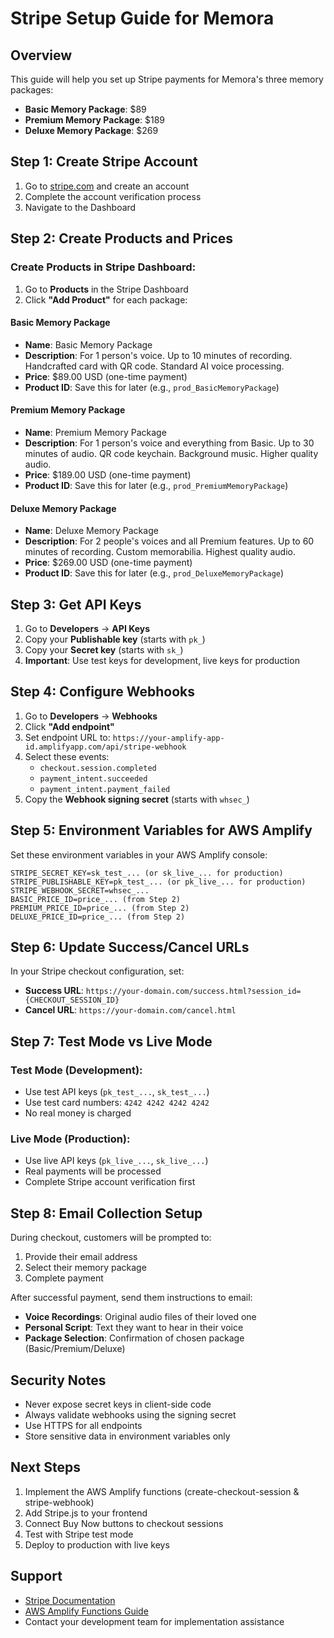 # Stripe Setup Guide for Memora

## Overview
This guide will help you set up Stripe payments for Memora's three memory packages:
- **Basic Memory Package**: $89
- **Premium Memory Package**: $189  
- **Deluxe Memory Package**: $269

## Step 1: Create Stripe Account

1. Go to [stripe.com](https://stripe.com) and create an account
2. Complete the account verification process
3. Navigate to the Dashboard

## Step 2: Create Products and Prices

### Create Products in Stripe Dashboard:

1. Go to **Products** in the Stripe Dashboard
2. Click **"Add Product"** for each package:

#### Basic Memory Package
- **Name**: Basic Memory Package
- **Description**: For 1 person's voice. Up to 10 minutes of recording. Handcrafted card with QR code. Standard AI voice processing.
- **Price**: $89.00 USD (one-time payment)
- **Product ID**: Save this for later (e.g., `prod_BasicMemoryPackage`)

#### Premium Memory Package  
- **Name**: Premium Memory Package
- **Description**: For 1 person's voice and everything from Basic. Up to 30 minutes of audio. QR code keychain. Background music. Higher quality audio.
- **Price**: $189.00 USD (one-time payment)
- **Product ID**: Save this for later (e.g., `prod_PremiumMemoryPackage`)

#### Deluxe Memory Package
- **Name**: Deluxe Memory Package  
- **Description**: For 2 people's voices and all Premium features. Up to 60 minutes of recording. Custom memorabilia. Highest quality audio.
- **Price**: $269.00 USD (one-time payment)
- **Product ID**: Save this for later (e.g., `prod_DeluxeMemoryPackage`)

## Step 3: Get API Keys

1. Go to **Developers** → **API Keys**
2. Copy your **Publishable key** (starts with `pk_`)
3. Copy your **Secret key** (starts with `sk_`)
4. **Important**: Use test keys for development, live keys for production

## Step 4: Configure Webhooks

1. Go to **Developers** → **Webhooks**
2. Click **"Add endpoint"**
3. Set endpoint URL to: `https://your-amplify-app-id.amplifyapp.com/api/stripe-webhook`
4. Select these events:
   - `checkout.session.completed`
   - `payment_intent.succeeded` 
   - `payment_intent.payment_failed`
5. Copy the **Webhook signing secret** (starts with `whsec_`)

## Step 5: Environment Variables for AWS Amplify

Set these environment variables in your AWS Amplify console:

```
STRIPE_SECRET_KEY=sk_test_... (or sk_live_... for production)
STRIPE_PUBLISHABLE_KEY=pk_test_... (or pk_live_... for production)  
STRIPE_WEBHOOK_SECRET=whsec_...
BASIC_PRICE_ID=price_... (from Step 2)
PREMIUM_PRICE_ID=price_... (from Step 2)
DELUXE_PRICE_ID=price_... (from Step 2)
```

## Step 6: Update Success/Cancel URLs

In your Stripe checkout configuration, set:
- **Success URL**: `https://your-domain.com/success.html?session_id={CHECKOUT_SESSION_ID}`
- **Cancel URL**: `https://your-domain.com/cancel.html`

## Step 7: Test Mode vs Live Mode

### Test Mode (Development):
- Use test API keys (`pk_test_...`, `sk_test_...`)
- Use test card numbers: `4242 4242 4242 4242`
- No real money is charged

### Live Mode (Production):
- Use live API keys (`pk_live_...`, `sk_live_...`) 
- Real payments will be processed
- Complete Stripe account verification first

## Step 8: Email Collection Setup

During checkout, customers will be prompted to:
1. Provide their email address
2. Select their memory package
3. Complete payment

After successful payment, send them instructions to email:
- **Voice Recordings**: Original audio files of their loved one
- **Personal Script**: Text they want to hear in their voice  
- **Package Selection**: Confirmation of chosen package (Basic/Premium/Deluxe)

## Security Notes

- Never expose secret keys in client-side code
- Always validate webhooks using the signing secret
- Use HTTPS for all endpoints
- Store sensitive data in environment variables only

## Next Steps

1. Implement the AWS Amplify functions (create-checkout-session & stripe-webhook)
2. Add Stripe.js to your frontend
3. Connect Buy Now buttons to checkout sessions
4. Test with Stripe test mode
5. Deploy to production with live keys

## Support

- [Stripe Documentation](https://stripe.com/docs)
- [AWS Amplify Functions Guide](https://docs.amplify.aws/cli/function/)
- Contact your development team for implementation assistance

